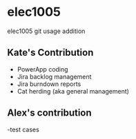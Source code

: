 # elec1005
elec1005 git usage
addition


## Kate's Contribution
- PowerApp coding
- Jira backlog management
- Jira burndown reports
- Cat herding (aka general management)

## Alex's contribution
-test cases
